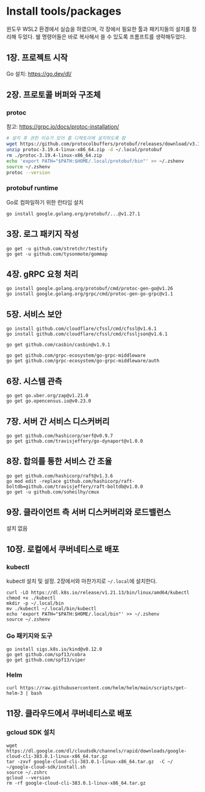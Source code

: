 # Install tools/packages

윈도우 WSL2 환경에서 실습을 하였으며, 각 장에서 필요한 툴과 패키지들의 설치를 정리해 두었다. 
쉘 명령어들은 바로 복사해서 쓸 수 있도록 프롬프트를 생략해두었다. 

## 1장. 프로젝트 시작

Go 설치: https://go.dev/dl/

## 2장. 프로토콜 버퍼와 구조체

### protoc

참고: https://grpc.io/docs/protoc-installation/

```zsh
# 설치 후 권한 이슈가 있어 홈 디렉토리에 설치하도록 함
wget https://github.com/protocolbuffers/protobuf/releases/download/v3.19.4/protoc-3.19.4-linux-x86_64.zip
unzip protoc-3.19.4-linux-x86_64.zip -d ~/.local/protobuf
rm ./protoc-3.19.4-linux-x86_64.zip
echo 'export PATH="$PATH:$HOME/.local/protobuf/bin"' >> ~/.zshenv
source ~/.zshenv
protoc --version
```

### protobuf runtime

Go로 컴파일하기 위한 런타임 설치 

```
go install google.golang.org/protobuf/...@v1.27.1
```

## 3장. 로그 패키지 작성

```
go get -u github.com/stretchr/testify
go get -u github.com/tysonmote/gommap

```

## 4장. gRPC 요청 처리 

```
go install google.golang.org/protobuf/cmd/protoc-gen-go@v1.26
go install google.golang.org/grpc/cmd/protoc-gen-go-grpc@v1.1

```

## 5장. 서비스 보안

```
go install github.com/cloudflare/cfssl/cmd/cfssl@v1.6.1
go install github.com/cloudflare/cfssl/cmd/cfssljson@v1.6.1

go get github.com/casbin/casbin@v1.9.1

go get github.com/grpc-ecosystem/go-grpc-middleware
go get github.com/grpc-ecosystem/go-grpc-middleware/auth
```

## 6장. 시스템 관측

```
go get go.uber.org/zap@v1.21.0
go get go.opencensus.io@v0.23.0
```

## 7장. 서버 간 서비스 디스커버리

```
go get github.com/hashicorp/serf@v0.9.7
go get github.com/travisjeffery/go-dynaport@v1.0.0
```

## 8장. 합의를 통한 서비스 간 조율

```
go get github.com/hashicorp/raft@v1.3.6
go mod edit -replace github.com/hashicorp/raft-boltdb=github.com/travisjeffery/raft-boltdb@v1.0.0
go get -u github.com/soheilhy/cmux
```

## 9장. 클라이언트 측 서버 디스커버리와 로드밸런스

설치 없음

## 10장. 로컬에서 쿠버네티스로 배포

### kubectl

kubectl 설치 및 설정. 2장에서와 마찬가지로 `~/.local`에 설치한다.

```
curl -LO https://dl.k8s.io/release/v1.21.13/bin/linux/amd64/kubectl
chmod +x ./kubectl
mkdir -p ~/.local/bin
mv ./kubectl ~/.local/bin/kubectl
echo 'export PATH="$PATH:$HOME/.local/bin"' >> ~/.zshenv
source ~/.zshenv
```

### Go 패키지와 도구 
```
go install sigs.k8s.io/kind@v0.12.0
go get github.com/spf13/cobra
go get github.com/spf13/viper
```

### Helm
```
curl https://raw.githubusercontent.com/helm/helm/main/scripts/get-helm-3 | bash

```

## 11장. 클라우드에서 쿠버네티스로 배포

### gcloud SDK 설치
```
wget https://dl.google.com/dl/cloudsdk/channels/rapid/downloads/google-cloud-cli-383.0.1-linux-x86_64.tar.gz 
tar -zxvf google-cloud-cli-383.0.1-linux-x86_64.tar.gz  -C ~/
~/google-cloud-sdk/install.sh
source ~/.zshrc
gcloud --version
rm -rf google-cloud-cli-383.0.1-linux-x86_64.tar.gz 
```

